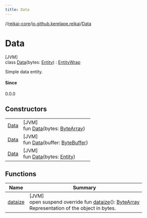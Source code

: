 ```yaml
---
title: Data
---
```

//[reikai-core](../../../index.html)/[io.github.kerelape.reikai](../index.html)/[Data](index.html)



# Data



[JVM]\
class [Data](index.html)(bytes: [Entity](../-entity/index.html)) : [EntityWrap](../-entity-wrap/index.html)

Simple data entity.



#### Since



0.0.0



## Constructors


| | |
|---|---|
| [Data](-data.html) | [JVM]<br>fun [Data](-data.html)(bytes: [ByteArray](https://kotlinlang.org/api/latest/jvm/stdlib/kotlin/-byte-array/index.html)) |
| [Data](-data.html) | [JVM]<br>fun [Data](-data.html)(buffer: [ByteBuffer](https://docs.oracle.com/javase/8/docs/api/java/nio/ByteBuffer.html)) |
| [Data](-data.html) | [JVM]<br>fun [Data](-data.html)(bytes: [Entity](../-entity/index.html)) |


## Functions


| Name | Summary |
|---|---|
| [dataize](../-entity/dataize.html) | [JVM]<br>open suspend override fun [dataize](../-entity/dataize.html)(): [ByteArray](https://kotlinlang.org/api/latest/jvm/stdlib/kotlin/-byte-array/index.html)<br>Representation of the object in bytes. |

